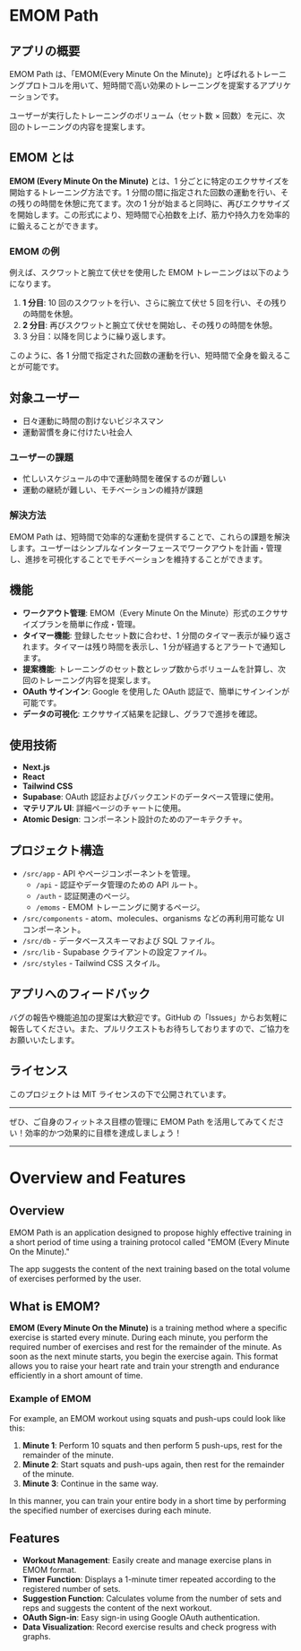 # EMOM Path

## アプリの概要

EMOM Path は、「EMOM(Every Minute On the Minute)」と呼ばれるトレーニングプロトコルを用いて、短時間で高い効果のトレーニングを提案するアプリケーションです。

ユーザーが実行したトレーニングのボリューム（セット数 × 回数）を元に、次回のトレーニングの内容を提案します。

## EMOM とは

**EMOM (Every Minute On the Minute)** とは、1 分ごとに特定のエクササイズを開始するトレーニング方法です。1 分間の間に指定された回数の運動を行い、その残りの時間を休憩に充てます。次の 1 分が始まると同時に、再びエクササイズを開始します。この形式により、短時間で心拍数を上げ、筋力や持久力を効率的に鍛えることができます。

### EMOM の例

例えば、スクワットと腕立て伏せを使用した EMOM トレーニングは以下のようになります。

1. **1 分目**: 10 回のスクワットを行い、さらに腕立て伏せ 5 回を行い、その残りの時間を休憩。
2. **2 分目**: 再びスクワットと腕立て伏せを開始し、その残りの時間を休憩。
3. 3 分目：以降を同じように繰り返します。

このように、各 1 分間で指定された回数の運動を行い、短時間で全身を鍛えることが可能です。

## 対象ユーザー

- 日々運動に時間の割けないビジネスマン
- 運動習慣を身に付けたい社会人

### ユーザーの課題

- 忙しいスケジュールの中で運動時間を確保するのが難しい
- 運動の継続が難しい、モチベーションの維持が課題

### 解決方法

EMOM Path は、短時間で効率的な運動を提供することで、これらの課題を解決します。ユーザーはシンプルなインターフェースでワークアウトを計画・管理し、進捗を可視化することでモチベーションを維持することができます。

## 機能

- **ワークアウト管理**: EMOM（Every Minute On the Minute）形式のエクササイズプランを簡単に作成・管理。
- **タイマー機能**: 登録したセット数に合わせ、1 分間のタイマー表示が繰り返されます。タイマーは残り時間を表示し、1 分が経過するとアラートで通知します。
- **提案機能**: トレーニングのセット数とレップ数からボリュームを計算し、次回のトレーニング内容を提案します。
- **OAuth サインイン**: Google を使用した OAuth 認証で、簡単にサインインが可能です。
- **データの可視化**: エクササイズ結果を記録し、グラフで進捗を確認。

## 使用技術

- **Next.js**
- **React**
- **Tailwind CSS**
- **Supabase**: OAuth 認証およびバックエンドのデータベース管理に使用。
- **マテリアル UI**: 詳細ページのチャートに使用。
- **Atomic Design**: コンポーネント設計のためのアーキテクチャ。

## プロジェクト構造

- `/src/app` - API やページコンポーネントを管理。
  - `/api` - 認証やデータ管理のための API ルート。
  - `/auth` - 認証関連のページ。
  - `/emoms` - EMOM トレーニングに関するページ。
- `/src/components` - atom、molecules、organisms などの再利用可能な UI コンポーネント。
- `/src/db` - データベーススキーマおよび SQL ファイル。
- `/src/lib` - Supabase クライアントの設定ファイル。
- `/src/styles` - Tailwind CSS スタイル。

## アプリへのフィードバック

バグの報告や機能追加の提案は大歓迎です。GitHub の「Issues」からお気軽に報告してください。また、プルリクエストもお待ちしておりますので、ご協力をお願いいたします。

## ライセンス

このプロジェクトは MIT ライセンスの下で公開されています。

---

ぜひ、ご自身のフィットネス目標の管理に EMOM Path を活用してみてください！効率的かつ効果的に目標を達成しましょう！

---

# Overview and Features

## Overview

EMOM Path is an application designed to propose highly effective training in a short period of time using a training protocol called "EMOM (Every Minute On the Minute)."

The app suggests the content of the next training based on the total volume of exercises performed by the user.

## What is EMOM?

**EMOM (Every Minute On the Minute)** is a training method where a specific exercise is started every minute. During each minute, you perform the required number of exercises and rest for the remainder of the minute. As soon as the next minute starts, you begin the exercise again. This format allows you to raise your heart rate and train your strength and endurance efficiently in a short amount of time.

### Example of EMOM

For example, an EMOM workout using squats and push-ups could look like this:

1. **Minute 1**: Perform 10 squats and then perform 5 push-ups, rest for the remainder of the minute.
2. **Minute 2**: Start squats and push-ups again, then rest for the remainder of the minute.
3. **Minute 3**: Continue in the same way.

In this manner, you can train your entire body in a short time by performing the specified number of exercises during each minute.

## Features

- **Workout Management**: Easily create and manage exercise plans in EMOM format.
- **Timer Function**: Displays a 1-minute timer repeated according to the registered number of sets.
- **Suggestion Function**: Calculates volume from the number of sets and reps and suggests the content of the next workout.
- **OAuth Sign-in**: Easy sign-in using Google OAuth authentication.
- **Data Visualization**: Record exercise results and check progress with graphs.
